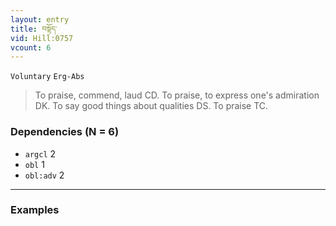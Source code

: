 ```yaml
---
layout: entry
title: བསྟོད་
vid: Hill:0757
vcount: 6
---
```

`Voluntary` `Erg-Abs`
> To praise, commend, laud CD\.
 To praise, to express one's admiration DK\.
 To say good things about qualities DS\.
 To praise TC\.

### Dependencies (N = 6)
* `argcl` 2
* `obl` 1
* `obl:adv` 2

---

### Examples



